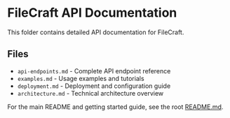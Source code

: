 # FileCraft API Documentation

This folder contains detailed API documentation for FileCraft.

## Files

- `api-endpoints.md` - Complete API endpoint reference
- `examples.md` - Usage examples and tutorials  
- `deployment.md` - Deployment and configuration guide
- `architecture.md` - Technical architecture overview

For the main README and getting started guide, see the root [README.md](../README.md).